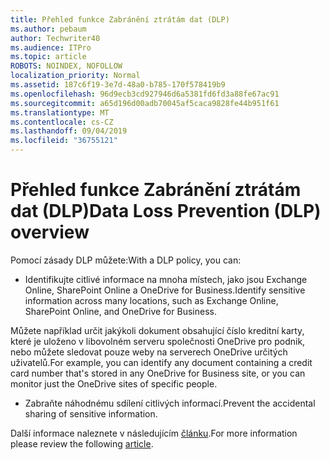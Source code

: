 ```yaml
---
title: Přehled funkce Zabránění ztrátám dat (DLP)
ms.author: pebaum
author: Techwriter40
ms.audience: ITPro
ms.topic: article
ROBOTS: NOINDEX, NOFOLLOW
localization_priority: Normal
ms.assetid: 187c6f19-3e7d-48a0-b785-170f578419b9
ms.openlocfilehash: 96d9ecb3cd927946d6a5381fd6fd3a88fe67ac91
ms.sourcegitcommit: a65d196d00adb70045af5caca9828fe44b951f61
ms.translationtype: MT
ms.contentlocale: cs-CZ
ms.lasthandoff: 09/04/2019
ms.locfileid: "36755121"
---
```

# <a name="data-loss-prevention-dlp-overview"></a><span data-ttu-id="39a38-102">Přehled funkce Zabránění ztrátám dat (DLP)</span><span class="sxs-lookup"><span data-stu-id="39a38-102">Data Loss Prevention (DLP) overview</span></span>

<span data-ttu-id="39a38-103">Pomocí zásady DLP můžete:</span><span class="sxs-lookup"><span data-stu-id="39a38-103">With a DLP policy, you can:</span></span>

- <span data-ttu-id="39a38-104">Identifikujte citlivé informace na mnoha místech, jako jsou Exchange Online, SharePoint Online a OneDrive for Business.</span><span class="sxs-lookup"><span data-stu-id="39a38-104">Identify sensitive information across many locations, such as Exchange Online, SharePoint Online, and OneDrive for Business.</span></span>


<span data-ttu-id="39a38-105">Můžete například určit jakýkoli dokument obsahující číslo kreditní karty, které je uloženo v libovolném serveru společnosti OneDrive pro podnik, nebo můžete sledovat pouze weby na serverech OneDrive určitých uživatelů.</span><span class="sxs-lookup"><span data-stu-id="39a38-105">For example, you can identify any document containing a credit card number that's stored in any OneDrive for Business site, or you can monitor just the OneDrive sites of specific people.</span></span>

- <span data-ttu-id="39a38-106">Zabraňte náhodnému sdílení citlivých informací.</span><span class="sxs-lookup"><span data-stu-id="39a38-106">Prevent the accidental sharing of sensitive information.</span></span>


<span data-ttu-id="39a38-107">Další informace naleznete v následujícím [článku](https://docs.microsoft.com/office365/securitycompliance/data-loss-prevention-policies).</span><span class="sxs-lookup"><span data-stu-id="39a38-107">For more information please review the following [article](https://docs.microsoft.com/office365/securitycompliance/data-loss-prevention-policies).</span></span>

